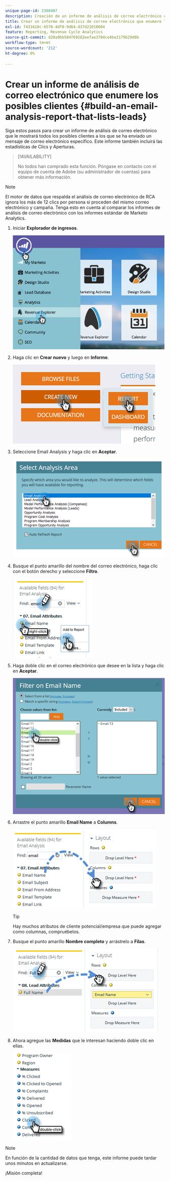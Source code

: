 ```yaml
---
unique-page-id: 2360407
description: Creación de un informe de análisis de correo electrónico que enumere los posibles clientes - Documentos de Marketo - Documentación del producto
title: Crear un informe de análisis de correo electrónico que enumere los posibles clientes
exl-id: f431610c-6570-4df0-9d64-d37d21010604
feature: Reporting, Revenue Cycle Analytics
source-git-commit: d20a9bb584f69282eefae3704ce4be2179b29d0b
workflow-type: tm+mt
source-wordcount: '212'
ht-degree: 0%

---
```


# Crear un informe de análisis de correo electrónico que enumere los posibles clientes {#build-an-email-analysis-report-that-lists-leads}

Siga estos pasos para crear un informe de análisis de correo electrónico que le mostrará todos los posibles clientes a los que se ha enviado un mensaje de correo electrónico específico. Este informe también incluirá las estadísticas de Clics y Aperturas.

>[!AVAILABILITY]
>
>No todos han comprado esta función. Póngase en contacto con el equipo de cuenta de Adobe (su administrador de cuentas) para obtener más información.

>[!NOTE]
>
>El motor de datos que respalda el análisis de correo electrónico de RCA ignora los más de 12 clics por persona si proceden del mismo correo electrónico y campaña. Tenga esto en cuenta al comparar los informes de análisis de correo electrónico con los informes estándar de Marketo Analytics.

1. Iniciar **Explorador de ingresos**.

   ![](assets/report-that-lists-leads-1.png)

1. Haga clic en **Crear nuevo** y luego en **Informe**.

   ![](assets/report-that-lists-leads-2.png)

1. Seleccione Email Analysis y haga clic en **Aceptar**.

   ![](assets/report-that-lists-leads-3.png)

1. Busque el punto amarillo del nombre del correo electrónico, haga clic con el botón derecho y seleccione **Filtro**.

   ![](assets/report-that-lists-leads-4.png)

1. Haga doble clic en el correo electrónico que desee en la lista y haga clic en **Aceptar**.

   ![](assets/report-that-lists-leads-5.png)

1. Arrastre el punto amarillo **Email Name** a **Columns**.

   ![](assets/report-that-lists-leads-6.png)

   >[!TIP]
   >
   >Hay muchos atributos de cliente potencial/empresa que puede agregar como columnas, compruébelos.

1. Busque el punto amarillo **Nombre completo** y arrástrelo a **Filas**.

   ![](assets/report-that-lists-leads-7.png)

1. Ahora agregue las **Medidas** que le interesan haciendo doble clic en ellas.

   ![](assets/report-that-lists-leads-8.png)

>[!NOTE]
>
>En función de la cantidad de datos que tenga, este informe puede tardar unos minutos en actualizarse.

¡Misión completa!
